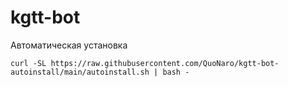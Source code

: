 # kgtt-bot

Автоматическая установка 
```shell
curl -SL https://raw.githubusercontent.com/QuoNaro/kgtt-bot-autoinstall/main/autoinstall.sh | bash - 
```

